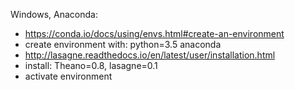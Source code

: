 Windows, Anaconda:
- https://conda.io/docs/using/envs.html#create-an-environment
- create environment with: python=3.5 anaconda
- http://lasagne.readthedocs.io/en/latest/user/installation.html
- install: Theano=0.8, lasagne=0.1
- activate environment
